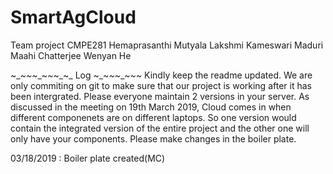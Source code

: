 # SmartAgCloud

Team project CMPE281
Hemaprasanthi Mutyala
Lakshmi Kameswari Maduri
Maahi Chatterjee
Wenyan He

~_~_~_~_~_~_~_~_ Log ~_~_~_~_~_~_~
Kindly keep the readme updated. We are only commiting on git to make sure that our project is working after it has been intergrated. Please everyone maintain 2 versions in your server. As discussed in the meeting on 19th March 2019, Cloud comes in when different componenets are on different laptops. So one version would contain the integrated version of the entire project and the other one will only have your components. Please make changes in the boiler plate.

03/18/2019 : Boiler plate created(MC)
